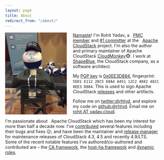 ```yaml
---
layout: page
title: About
redirect_from: "/about/"
---
```

<a href="/assets/pic.jpg"><img align="left" src="/assets/pic.jpg" style="max-width:200px; margin-right:20px"/></a>
[Namaste](http://en.wikipedia.org/wiki/Namaste)! I'm Rohit Yadav, a
<span class="logo apache">&nbsp;</span>
[PMC](http://www.apache.org/foundation/governance/pmcs.html)
[member](https://cloudstack.apache.org/who.html)
and [#1 committer](https://github.com/apache/cloudstack/graphs/contributors)
at the <span class="logo acs">&nbsp;</span> [Apache CloudStack](http://cloudstack.apache.org)
project. I'm also the author and primary maintainer of Apache CloudStack
[CloudMonkey](http://github.com/apache/cloudstack-cloudmonkey):monkey_face:. I work at
[ShapeBlue](http://shapeblue.com), the CloudStack company, as a software
architect.

My [PGP key](/gpg.pub) is [0x0EE3D884](https://pgp.mit.edu/pks/lookup?op=vindex&fingerprint=on&exact=on&search=0x5ED1E1122DC5E8A4A45112C2484248210EE3D884),
fingerprint: `5ED1 E112 2DC5 E8A4 A451 12C2 4842 4821 0EE3 D884`.
This is used to sign Apache CloudStack [releases](https://www.apache.org/dist/cloudstack/releases/)
and other artifacts.

Follow me on [twitter:@rhtyd](https://twitter.com/rhtyd), and explore my code on [github:@rhtyd](https://github.com/rhtyd).
Email me on [rohit AT yadav.cloud](mailto:{{site.email}}?subject=Hi).

I'm passionate about <span class="logo acs">&nbsp;</span> Apache CloudStack which has been my interest for more than
half a decade now. I've [contributed](https://github.com/apache/cloudstack/commits?author=rhtyd)
several features including their bugs and fixes :wink:; and have been the
maintainer and [release manager](https://github.com/apache/cloudstack/tags)
for maintenance releases of CloudStack 4.3, 4.5
and recently 4.9/LTS. Some of the recent notable features I've
authored/co-authored and contributed are – the [CA framework](https://cwiki.apache.org/confluence/display/CLOUDSTACK/Secure+Agent+Communications),
the [host-ha framework](https://cwiki.apache.org/confluence/display/CLOUDSTACK/Host+HA) and
[dynamic roles](https://cwiki.apache.org/confluence/display/CLOUDSTACK/Dynamic+Role+Based+API+Access+Checker+for+CloudStack).
